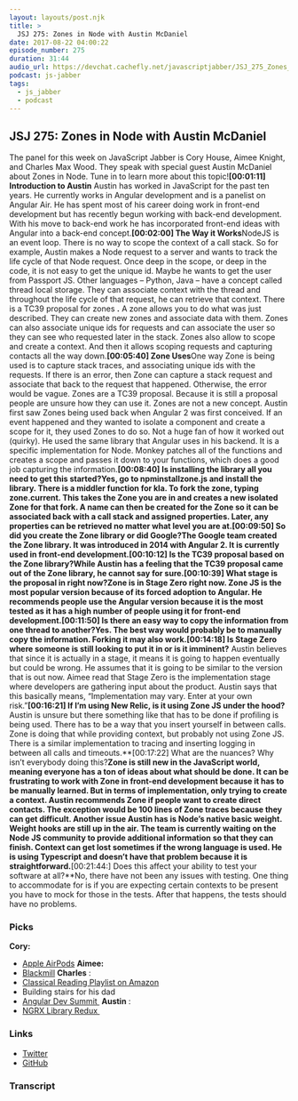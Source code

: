 ```yaml
---
layout: layouts/post.njk
title: >
  JSJ 275: Zones in Node with Austin McDaniel
date: 2017-08-22 04:00:22
episode_number: 275
duration: 31:44
audio_url: https://devchat.cachefly.net/javascriptjabber/JSJ_275_Zones_in_Node_with_Austin_McDaniel.mp3
podcast: js-jabber
tags:
  - js_jabber
  - podcast
---
```


## **JSJ 275: Zones in Node with Austin McDaniel**

The panel for this week on JavaScript Jabber is Cory House, Aimee Knight, and Charles Max Wood. They speak with special guest Austin McDaniel about Zones in Node. Tune in to learn more about this topic!**[00:01:11] Introduction to Austin** Austin has worked in JavaScript for the past ten years. He currently works in Angular development and is a panelist on Angular Air. He has spent most of his career doing work in front-end development but has recently begun working with back-end development. With his move to back-end work he has incorporated front-end ideas with Angular into a back-end concept.**[00:02:00] The Way it Works**NodeJS is an event loop. There is no way to scope the context of a call stack. So for example, Austin makes a Node request to a server and wants to track the life cycle of that Node request. Once deep in the scope, or deep in the code, it is not easy to get the unique id. Maybe he wants to get the user from Passport JS. Other languages – Python, Java – have a concept called thread local storage. They can associate context with the thread and throughout the life cycle of that request, he can retrieve that context. There is a TC39 proposal for zones **.** A zone allows you to do what was just described. They can create new zones and associate data with them. Zones can also associate unique ids for requests and can associate the user so they can see who requested later in the stack. Zones also allow to scope and create a context. And then it allows scoping requests and capturing contacts all the way down.**[00:05:40] Zone Uses**One way Zone is being used is to capture stack traces, and associating unique ids with the requests. If there is an error, then Zone can capture a stack request and associate that back to the request that happened. Otherwise, the error would be vague. Zones are a TC39 proposal. Because it is still a proposal people are unsure how they can use it. Zones are not a new concept. Austin first saw Zones being used back when Angular 2 was first conceived. If an event happened and they wanted to isolate a component and create a scope for it, they used Zones to do so. Not a huge fan of how it worked out (quirky). He used the same library that Angular uses in his backend. It is a specific implementation for Node. Monkey patches all of the functions and creates a scope and passes it down to your functions, which does a good job capturing the information.**[00:08:40] Is installing the library all you need to get this started?**Yes, go to npminstallzone.js and install the library. There is a middler function for kla. To fork the zone, typing zone.current. This takes the Zone you are in and creates a new isolated Zone for that fork. A name can then be created for the Zone so it can be associated back with a call stack and assigned properties. Later, any properties can be retrieved no matter what level you are at.**[00:09:50] So did you create the Zone library or did Google?**The Google team created the Zone library. It was introduced in 2014 with Angular 2. It is currently used in front-end development.**[00:10:12] Is the TC39 proposal based on the Zone library?**While Austin has a feeling that the TC39 proposal came out of the Zone library, he cannot say for sure.**[00:10:39] What stage is the proposal in right now?**Zone is in Stage Zero right now. Zone JS is the most popular version because of its forced adoption to Angular. He recommends people use the Angular version because it is the most tested as it has a high number of people using it for front-end development.**[00:11:50] Is there an easy way to copy the information from one thread to another?**Yes. The best way would probably be to manually copy the information. Forking it may also work.**[00:14:18] Is Stage Zero where someone is still looking to put it in or is it imminent?** Austin believes that since it is actually in a stage, it means it is going to happen eventually but could be wrong. He assumes that it is going to be similar to the version that is out now. Aimee read that Stage Zero is the implementation stage where developers are gathering input about the product. Austin says that this basically means, “Implementation may vary. Enter at your own risk.”**[00:16:21] If I’m using New Relic, is it using Zone JS under the hood?** Austin is unsure but there something like that has to be done if profiling is being used. There has to be a way that you insert yourself in between calls. Zone is doing that while providing context, but probably not using Zone JS. There is a similar implementation to tracing and inserting logging in between all calls and timeouts.**[00:17:22] What are the nuances? Why isn’t everybody doing this?**Zone is still new in the JavaScript world, meaning everyone has a ton of ideas about what should be done. It can be frustrating to work with Zone in front-end development because it has to be manually learned. But in terms of implementation, only trying to create a context. Austin recommends Zone if people want to create direct contacts. The exception would be 100 lines of Zone traces because they can get difficult. Another issue Austin has is Node’s native basic weight. Weight hooks are still up in the air. The team is currently waiting on the Node JS community to provide additional information so that they can finish. Context can get lost sometimes if the wrong language is used. He is using Typescript and doesn’t have that problem because it is straightforward.**[00:21:44:] Does this affect your ability to test your software at all?**No, there have not been any issues with testing. One thing to accommodate for is if you are expecting certain contexts to be present you have to mock for those in the tests. After that happens, the tests should have no problems.

### **Picks**

**Cory:**

- [Apple AirPods](https://www.apple.com/airpods/)
  **Aimee:**
- [Blackmill](https://www.facebook.com/Blackmill-167224433307649/)
  **Charles** :
- [Classical Reading Playlist on Amazon](https://www.amazon.com/Classical-for-Reading/dp/B074FDHL2Z)
- Building stairs for his dad
- [Angular Dev Summit&nbsp;](https://angulardevsummit.com/)
  **Austin** :
- [NGRX Library Redux&nbsp;](https://github.com/ngrx)

### **Links**

- [Twitter](https://twitter.com/amcdnl?lang=en)
- [GitHub](https://github.com/amcdnl)

### Transcript
